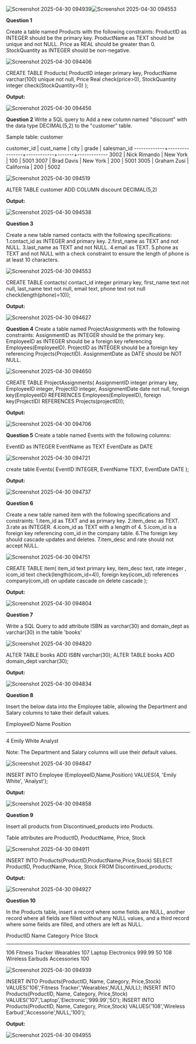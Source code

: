 ![Screenshot 2025-04-30 094939](https://github.com/user-attachments/assets/9924d9fe-ae87-4c10-8421-e07c3c69f638)![Screenshot 2025-04-30 094553](https://github.com/user-attachments/assets/780e33cc-e636-4a67-9781-a534a8ebf916)

**Question 1**

Create a table named Products with the following constraints:
ProductID as INTEGER should be the primary key.
ProductName as TEXT should be unique and not NULL.
Price as REAL should be greater than 0.
StockQuantity as INTEGER should be non-negative.

![Screenshot 2025-04-30 094406](https://github.com/user-attachments/assets/4e2cc8a7-2cfb-4668-989e-3c04dfe9cad6)

CREATE TABLE Products(
ProductID integer primary key,
ProductName varchar(100) unique not null,
Price Real check(price>0),
StockQuantity integer check(StockQuantity>0)
);

**Output:**

![Screenshot 2025-04-30 094456](https://github.com/user-attachments/assets/84a95bad-072c-4c86-9ccb-5a92d14dad42)

**Question 2**
Write a SQL query to Add a new column named "discount" with the data type DECIMAL(5,2) to the "customer" table.

Sample table: customer

 customer_id |   cust_name    |    city    | grade | salesman_id 
-------------+----------------+------------+-------+-------------
        3002 | Nick Rimando   | New York   |   100 |        5001
        3007 | Brad Davis     | New York   |   200 |        5001
        3005 | Graham Zusi    | California |   200 |        5002
        
 ![Screenshot 2025-04-30 094519](https://github.com/user-attachments/assets/4bb0831b-ef40-4ead-ac9c-d905c42ed6a8)

ALTER TABLE customer
ADD COLUMN discount DECIMAL(5,2)

**Output:**

![Screenshot 2025-04-30 094538](https://github.com/user-attachments/assets/7d21cfbd-114a-4508-8abe-cc7ea7e26578)

**Question 3**

Create a new table named contacts with the following specifications:
1.contact_id as INTEGER and primary key.
2.first_name as TEXT and not NULL.
3.last_name as TEXT and not NULL.
4.email as TEXT.
5.phone as TEXT and not NULL with a check constraint to ensure the length of phone is at least 10 characters.

![Screenshot 2025-04-30 094553](https://github.com/user-attachments/assets/959f4a4d-e5af-420e-bedc-3474bb5fde41)

CREATE TABLE contacts(
contact_id integer primary key,
first_name text not null,
last_name text not null,
email text,
phone text not null check(length(phone)=10));

**Output:**

![Screenshot 2025-04-30 094627](https://github.com/user-attachments/assets/bc28dfd2-ab99-41ea-aefa-f4b7a5565bd4)

**Question 4**
Create a table named ProjectAssignments with the following constraints:
AssignmentID as INTEGER should be the primary key.
EmployeeID as INTEGER should be a foreign key referencing Employees(EmployeeID).
ProjectID as INTEGER should be a foreign key referencing Projects(ProjectID).
AssignmentDate as DATE should be NOT NULL.

![Screenshot 2025-04-30 094650](https://github.com/user-attachments/assets/f70188b2-c8c8-4f5f-8582-0fd92df50cca)

CREATE TABLE ProjectAssignments(
AssignmentID integer primary key,
EmployeeID integer,
ProjectID integer,
AssignmentDate date not null,
foreign key(EmployeeID) REFERENCES Employees(EmployeeID),
foreign key(ProjectID) REFERENCES Projects(projectID));

**Output:**

![Screenshot 2025-04-30 094706](https://github.com/user-attachments/assets/0b6a911a-842d-4df0-9aa2-7c06a01f7a20)

**Question 5**
Create a table named Events with the following columns:

EventID as INTEGER
EventName as TEXT
EventDate as DATE

![Screenshot 2025-04-30 094721](https://github.com/user-attachments/assets/86acd69d-76b1-4454-9160-9952e77cca28)

create table Events(
EventID INTEGER,
EventName TEXT,
EventDate DATE
);

**Output:**

![Screenshot 2025-04-30 094737](https://github.com/user-attachments/assets/3886ccad-0dc6-49d9-94a8-eabe063ea55e)


**Question 6**

Create a new table named item with the following specifications and constraints:
1.item_id as TEXT and as primary key.
2.item_desc as TEXT.
3.rate as INTEGER.
4.icom_id as TEXT with a length of 4.
5.icom_id is a foreign key referencing com_id in the company table.
6.The foreign key should cascade updates and deletes.
7.item_desc and rate should not accept NULL.

![Screenshot 2025-04-30 094751](https://github.com/user-attachments/assets/58f39a50-3612-4299-8939-b0225b0e158c)

CREATE TABLE item(
item_id text primary key,
item_desc text,
rate integer ,
icom_id text check(length(icom_id=4)),
foreign key(icom_id) references company(com_id)
on update cascade
on delete cascade
);

**Output:**

![Screenshot 2025-04-30 094804](https://github.com/user-attachments/assets/726e6efd-4a18-4821-b1f7-6490fd46474d)


**Question 7**

Write a SQL Query  to add attribute ISBN as varchar(30) and domain_dept as varchar(30) in the table 'books'

 ![Screenshot 2025-04-30 094820](https://github.com/user-attachments/assets/83b3a4ea-5508-4de2-9afe-47aa888153c0)

ALTER TABLE books
ADD ISBN varchar(30);
ALTER TABLE books
ADD domain_dept varchar(30);

**Output:**

![Screenshot 2025-04-30 094834](https://github.com/user-attachments/assets/817aa068-f6e1-4ce1-9aa6-a0699e77fba9)


**Question 8**

Insert the below data into the Employee table, allowing the Department and Salary columns to take their default values.

EmployeeID  Name         Position
----------  -----------  ----------
4           Emily White  Analyst

Note: The Department and Salary columns will use their default values.    

![Screenshot 2025-04-30 094847](https://github.com/user-attachments/assets/5d619261-448e-48c1-b591-2721df610a3a)

INSERT INTO Employee (EmployeeID,Name,Position)
VALUES(4, 'Emily White', 'Analyst');

**Output:**

![Screenshot 2025-04-30 094858](https://github.com/user-attachments/assets/4be31bc8-48a0-4ee1-b0d5-fc83d7c56fb4)

**Question  9**

Insert all products from Discontinued_products into Products.

Table attributes are ProductID, ProductName, Price, Stock

![Screenshot 2025-04-30 094911](https://github.com/user-attachments/assets/16518ded-1c0a-4a0c-a832-88a97b158c05)

INSERT INTO Products(ProductID,ProductName,Price,Stock)
SELECT ProductID, ProductName, Price, Stock FROM Discontinued_products;

**Output:**

![Screenshot 2025-04-30 094927](https://github.com/user-attachments/assets/784453b9-1d1f-40e5-b64b-9a3464689f82)

**Question 10**

In the Products table, insert a record where some fields are NULL, another record where all fields are filled without any NULL values, and a third record where some fields are filled, and others are left as NULL.

ProductID   Name              Category    Price       Stock
----------  ---------------   ----------  ----------  ----------
106         Fitness Tracker   Wearables
107         Laptop            Electronics  999.99      50
108         Wireless Earbuds  Accessories              100

 ![Screenshot 2025-04-30 094939](https://github.com/user-attachments/assets/0ca0b4a0-75fd-4eef-b74b-50eeb8e1338c)

INSERT INTO Products(ProductID, Name, Category, Price,Stock)
VALUES('106','Fitness Tracker','Wearables',NULL,NULL);
INSERT INTO Products(ProductID, Name, Category, Price,Stock)
VALUES('107','Laptop','Electronic','999.99','50');
INSERT INTO Products(ProductID, Name, Category, Price,Stock)
VALUES('108','Wireless Earbud','Accessorie',NULL,'100');

**Output:**

![Screenshot 2025-04-30 094955](https://github.com/user-attachments/assets/c5ac62d7-eccc-43ef-97d6-e428046f61cd)

